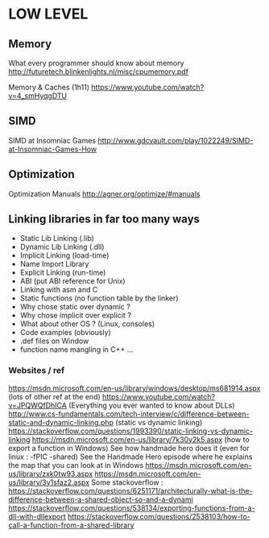 # LOW LEVEL

## Memory

What every programmer should know about memory
http://futuretech.blinkenlights.nl/misc/cpumemory.pdf

Memory & Caches (1h11)
https://www.youtube.com/watch?v=4_smHyqgDTU

## SIMD

SIMD at Insomniac Games
http://www.gdcvault.com/play/1022249/SIMD-at-Insomniac-Games-How 

## Optimization

Optimization Manuals
http://agner.org/optimize/#manuals

## Linking libraries in far too many ways

* Static Lib Linking (.lib)
* Dynamic Lib Linking (.dll)
* Implicit Linking (load-time)
* Name Import Library
* Explicit Linking (run-time)
* ABI (put ABI reference for Unix)
* Linking with asm and C
* Static functions (no function table by the linker)
* Why chose static over dynamic ?
* Why chose implicit over explicit ?
* What about other OS ? (Linux, consoles)
* Code examples (obviously)
* .def files on Window
* function name mangling in C++ ...


### Websites / ref
https://msdn.microsoft.com/en-us/library/windows/desktop/ms681914.aspx (lots of other ref at the end)
https://www.youtube.com/watch?v=JPQWQfDhICA (Everything you ever wanted to know about DLLs)
http://www.cs-fundamentals.com/tech-interview/c/difference-between-static-and-dynamic-linking.php (static vs dynamic linking)
https://stackoverflow.com/questions/1993390/static-linking-vs-dynamic-linking
https://msdn.microsoft.com/en-us/library/7k30y2k5.aspx (how to export a function in Windows)
See how handmade hero does it (even for linux : -fPIC -shared)
See the Handmade Hero episode where he explains the map that you can look at in Windows
https://msdn.microsoft.com/en-us/library/zxk0tw93.aspx
https://msdn.microsoft.com/en-us/library/3y1sfaz2.aspx
Some stackoverflow :
https://stackoverflow.com/questions/6251171/architecturally-what-is-the-difference-between-a-shared-object-so-and-a-dynami
https://stackoverflow.com/questions/538134/exporting-functions-from-a-dll-with-dllexport
https://stackoverflow.com/questions/2538103/how-to-call-a-function-from-a-shared-library
